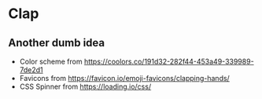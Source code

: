 # Clap
## Another dumb idea

* Color scheme from https://coolors.co/191d32-282f44-453a49-339989-7de2d1
* Favicons from https://favicon.io/emoji-favicons/clapping-hands/
* CSS Spinner from https://loading.io/css/
